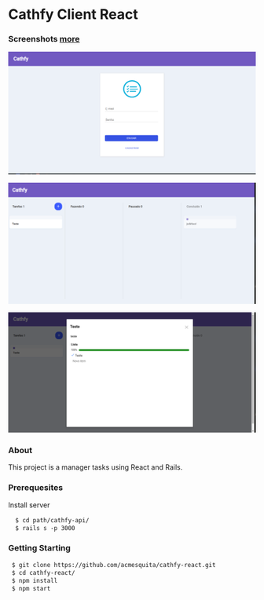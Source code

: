 # Cathfy Client React

### Screenshots [more](https://github.com/acmesquita/cathfy-react/blob/master/src/asserts/screenshots/README.md)

![screenshort-01](https://github.com/acmesquita/cathfy-react/blob/master/src/asserts/screenshots/1.png?raw=true "Início da Aplicação")

![screenshort-14](https://github.com/acmesquita/cathfy-react/blob/master/src/asserts/screenshots/14.png?raw=true "Concluindo um card")

![screenshort-12](https://github.com/acmesquita/cathfy-react/blob/master/src/asserts/screenshots/12.png?raw=true "Barra de progresso concluida")

### About

This project is a manager tasks using React and Rails.

### Prerequesites

Install server

```
  $ cd path/cathfy-api/
  $ rails s -p 3000
```

### Getting Starting

```
 $ git clone https://github.com/acmesquita/cathfy-react.git
 $ cd cathfy-react/
 $ npm install
 $ npm start
```
